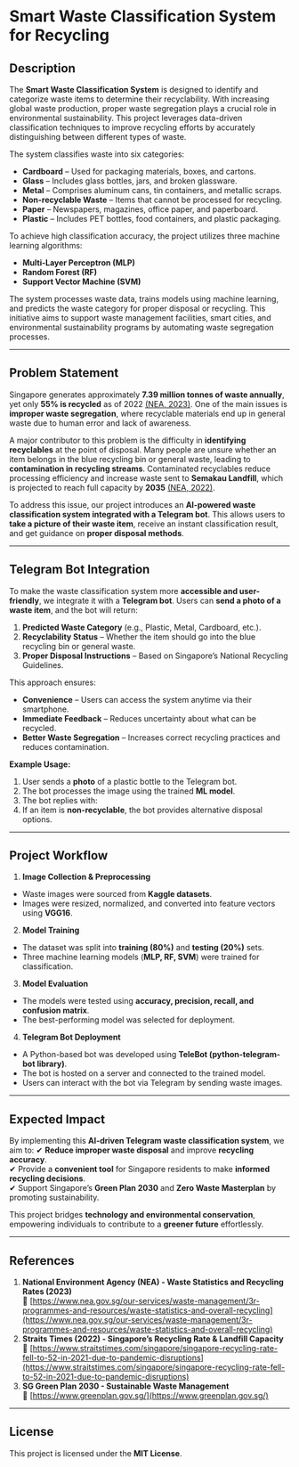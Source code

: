 # Smart Waste Classification System for Recycling

## Description
The **Smart Waste Classification System** is designed to identify and categorize waste items to determine their recyclability. With increasing global waste production, proper waste segregation plays a crucial role in environmental sustainability. This project leverages data-driven classification techniques to improve recycling efforts by accurately distinguishing between different types of waste.

The system classifies waste into six categories:
- **Cardboard** – Used for packaging materials, boxes, and cartons.
- **Glass** – Includes glass bottles, jars, and broken glassware.
- **Metal** – Comprises aluminum cans, tin containers, and metallic scraps.
- **Non-recyclable Waste** – Items that cannot be processed for recycling.
- **Paper** – Newspapers, magazines, office paper, and paperboard.
- **Plastic** – Includes PET bottles, food containers, and plastic packaging.

To achieve high classification accuracy, the project utilizes three machine learning algorithms:
- **Multi-Layer Perceptron (MLP)**
- **Random Forest (RF)**
- **Support Vector Machine (SVM)**  

The system processes waste data, trains models using machine learning, and predicts the waste category for proper disposal or recycling. This initiative aims to support waste management facilities, smart cities, and environmental sustainability programs by automating waste segregation processes.

---

## Problem Statement
Singapore generates approximately **7.39 million tonnes of waste annually**, yet only **55% is recycled** as of 2022 [(NEA, 2023)](https://www.nea.gov.sg/our-services/waste-management/3r-programmes-and-resources/waste-statistics-and-overall-recycling). One of the main issues is **improper waste segregation**, where recyclable materials end up in general waste due to human error and lack of awareness.

A major contributor to this problem is the difficulty in **identifying recyclables** at the point of disposal. Many people are unsure whether an item belongs in the blue recycling bin or general waste, leading to **contamination in recycling streams**. Contaminated recyclables reduce processing efficiency and increase waste sent to **Semakau Landfill**, which is projected to reach full capacity by **2035** [(NEA, 2022)](https://www.straitstimes.com/singapore/singapore-recycling-rate-fell-to-52-in-2021-due-to-pandemic-disruptions).

To address this issue, our project introduces an **AI-powered waste classification system integrated with a Telegram bot**. This allows users to **take a picture of their waste item**, receive an instant classification result, and get guidance on **proper disposal methods**.

---

## Telegram Bot Integration
To make the waste classification system more **accessible and user-friendly**, we integrate it with a **Telegram bot**. Users can **send a photo of a waste item**, and the bot will return:
1. **Predicted Waste Category** (e.g., Plastic, Metal, Cardboard, etc.).
2. **Recyclability Status** – Whether the item should go into the blue recycling bin or general waste.
3. **Proper Disposal Instructions** – Based on Singapore’s National Recycling Guidelines.

This approach ensures:
- **Convenience** – Users can access the system anytime via their smartphone.
- **Immediate Feedback** – Reduces uncertainty about what can be recycled.
- **Better Waste Segregation** – Increases correct recycling practices and reduces contamination.

**Example Usage:**
1. User sends a **photo** of a plastic bottle to the Telegram bot.
2. The bot processes the image using the trained **ML model**.
3. The bot replies with:
4. If an item is **non-recyclable**, the bot provides alternative disposal options.

---

## Project Workflow
1. **Image Collection & Preprocessing**
- Waste images were sourced from **Kaggle datasets**.
- Images were resized, normalized, and converted into feature vectors using **VGG16**.

2. **Model Training**
- The dataset was split into **training (80%)** and **testing (20%)** sets.
- Three machine learning models (**MLP, RF, SVM**) were trained for classification.

3. **Model Evaluation**
- The models were tested using **accuracy, precision, recall, and confusion matrix**.
- The best-performing model was selected for deployment.

4. **Telegram Bot Deployment**
- A Python-based bot was developed using **TeleBot (python-telegram-bot library)**.
- The bot is hosted on a server and connected to the trained model.
- Users can interact with the bot via Telegram by sending waste images.

---

## Expected Impact
By implementing this **AI-driven Telegram waste classification system**, we aim to:
✔ **Reduce improper waste disposal** and improve **recycling accuracy**.  
✔ Provide a **convenient tool** for Singapore residents to make **informed recycling decisions**.  
✔ Support Singapore’s **Green Plan 2030** and **Zero Waste Masterplan** by promoting sustainability.  

This project bridges **technology and environmental conservation**, empowering individuals to contribute to a **greener future** effortlessly.  

---

## References
1. **National Environment Agency (NEA) - Waste Statistics and Recycling Rates (2023)**  
🔗 [https://www.nea.gov.sg/our-services/waste-management/3r-programmes-and-resources/waste-statistics-and-overall-recycling](https://www.nea.gov.sg/our-services/waste-management/3r-programmes-and-resources/waste-statistics-and-overall-recycling)  
2. **Straits Times (2022) - Singapore’s Recycling Rate & Landfill Capacity**  
🔗 [https://www.straitstimes.com/singapore/singapore-recycling-rate-fell-to-52-in-2021-due-to-pandemic-disruptions](https://www.straitstimes.com/singapore/singapore-recycling-rate-fell-to-52-in-2021-due-to-pandemic-disruptions)  
3. **SG Green Plan 2030 - Sustainable Waste Management**  
🔗 [https://www.greenplan.gov.sg/](https://www.greenplan.gov.sg/)  

---

## License
This project is licensed under the **MIT License**.
